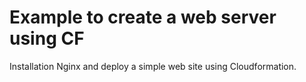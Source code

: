# Example to create a web server using CF
Installation Nginx and deploy a simple web site using Cloudformation.
